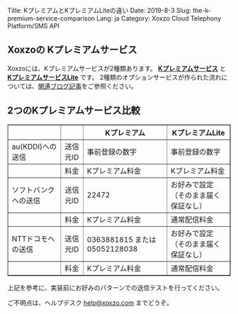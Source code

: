 Title: KプレミアムとKプレミアムLiteの違い
Date: 2019-8-3
Slug: the-k-premium-service-comparison
Lang: ja
Category: Xoxzo Cloud Telephony Platform/SMS API

## Xoxzoの Kプレミアムサービス

Xoxzoには、Kプレミアムサービスが2種類あります。
[**Kプレミアムサービス**](https://help.xoxzo.com/ja/xoxzo-cloud-telephony-platform/articles/the-k-premium-service/) と 
[**KプレミアムサービスLite**]([filename}/the-k-premium-lite-ja.md) です。
2種類のオプションサービスが作られた流れについては、[関連ブログ記事](https://blog.xoxzo.com/ja/2018/06/25/kpremium-lite-notice/)をご参照ください。

## 2つのKプレミアムサービス比較

<div class="table-responsive">
  <table border="1" cellpadding="10" cellspacing="1">
    <tr>
      <th></th>
      <th></th>
      <th>Kプレミアム</th>
      <th>KプレミアムLite</th>
    </tr>
    <tr>
      <td>au(KDDI)への送信</td>
      <td>送信元ID</td>
      <td>事前登録の数字</td>
      <td>事前登録の数字</td>
    </tr>
    <tr>
      <td></td>
      <td>料金</td>
      <td>Kプレミアム料金</td>
      <td>Kプレミアム料金</td>
    </tr>
      <tr>
      <td>ソフトバンクへの送信</td>
      <td>送信元ID</td>
      <td>22472</td>
      <td>お好みで設定（そのまま届く保証なし）</td>
    </tr>
    <tr>
      <td></td>
      <td>料金</td>
      <td>Kプレミアム料金</td>
      <td>通常配信料金</td>
    </tr>
        <tr>
      <td>NTTドコモへの送信</td>
      <td>送信元ID</td>
      <td>0363881815 または 05052128038</td>
      <td>お好みで設定（そのまま届く保証なし）</td>
    </tr>
    <tr>
      <td></td>
      <td>料金</td>
      <td>Kプレミアム料金</td>
      <td>通常配信料金</td>
    </tr>
  </table>
</div>

上記を参考に、実装前にお好みのパターンでの送信テストを行ってください。

ご不明点は、ヘルプデスク help@xoxzo.com までどうぞ。

